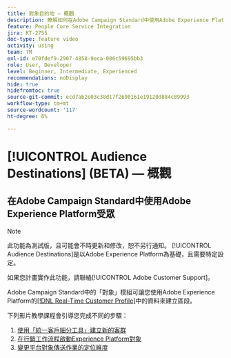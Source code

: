 ```yaml
---
title: 對象目的地 — 概觀
description: 瞭解如何在Adobe Campaign Standard中使用Adobe Experience Platform受眾
feature: People Core Service Integration
jira: KT-2755
doc-type: feature video
activity: using
team: TM
exl-id: e70fdef9-2907-4858-9eca-006c59695bb3
role: User, Developer
level: Beginner, Intermediate, Experienced
recommendations: noDisplay
hide: true
hidefromtoc: true
source-git-commit: ecd7ab2e03c38d17f2690161e19120d884c89993
workflow-type: tm+mt
source-wordcount: '117'
ht-degree: 6%

---
```


# [!UICONTROL Audience Destinations] (BETA) — 概觀

## 在Adobe Campaign Standard中使用Adobe Experience Platform受眾

>[!NOTE]
>
>此功能為測試版，且可能會不時更新和修改，恕不另行通知。 [!UICONTROL Audience Destinations]是以Adobe Experience Platform為基礎，且需要特定設定。
>
>如果您計畫實作此功能，請聯絡[!UICONTROL Adobe Customer Support]。
>

Adobe Campaign Standard中的「對象」模組可讓您使用Adobe Experience Platform的[[!DNL Real-Time Customer Profile]](https://experienceleague.adobe.com/docs/platform-learn/tutorials/profiles/understanding-the-real-time-customer-profile.html?lang=en)中的資料來建立區段。

下列影片教學課程會引導您完成不同的步驟：

1. [使用「統一客戶細分工具」建立新的客群](/help/profiles-and-audiences/audience-destinations/creating-audiences-using-segment-builder.md)
2. [在行銷工作流程啟動Experience Platform對象](/help/profiles-and-audiences/audience-destinations/activating-aep-audiences.md)
3. [變更平台對象傳送作業的定位維度](/help/profiles-and-audiences/audience-destinations/changing-targeting-dimension.md)
